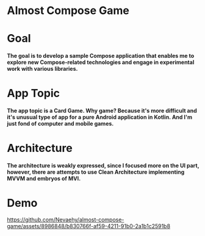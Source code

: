 # Almost Compose Game

# Goal
#### The goal is to develop a sample Compose application that enables me to explore new Compose-related technologies and engage in experimental work with various libraries.

# App Topic
#### The app topic is a Card Game. Why game? Because it's more difficult and it's unusual type of app for a pure Android application in Kotlin. And I'm just fond of computer and mobile games.

# Architecture
#### The architecture is weakly expressed, since I focused more on the UI part, however, there are attempts to use Clean Architecture implementing MVVM and embryos of MVI.

# Demo
https://github.com/Nevaehy/almost-compose-game/assets/8986848/b830766f-af59-4211-91b0-2a1b1c2591b8


